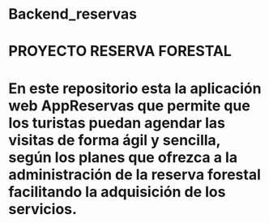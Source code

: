 # Backend_reservas

# PROYECTO RESERVA FORESTAL

# En este repositorio esta la aplicación web AppReservas que permite que los turistas puedan agendar las visitas de forma ágil y sencilla, según los planes que ofrezca a la administración de la reserva forestal facilitando la adquisición de los servicios.


